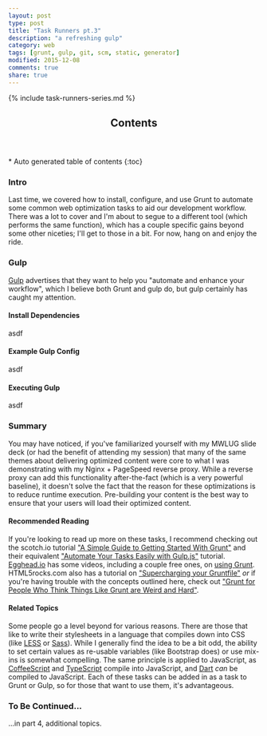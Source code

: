 ```yaml
---
layout: post
type: post
title: "Task Runners pt.3"
description: "a refreshing gulp"
category: web
tags: [grunt, gulp, git, scm, static, generator]
modified: 2015-12-08
comments: true
share: true
---
```


{% include task-runners-series.md %}

<!-- auto-magic TOC! -->
<section>
  <header data-toggle="tooltip" title="it's dangerous to go alone, take this">
    <h2>Contents</h2>
  </header>
<div id="drawer" markdown="1">
*  Auto generated table of contents
{:toc}
</div>
</section>

### Intro
Last time, we covered how to install, configure, and use Grunt to automate some common web optimization tasks to aid our development workflow. There was a lot to cover and I'm about to segue to a different tool (which performs the same function), which has a couple specific gains beyond some other niceties; I'll get to those in a bit. For now, hang on and enjoy the ride.

### Gulp
[Gulp](http://gulpjs.com/) advertises that they want to help you "automate and enhance your workflow", which I believe both Grunt and gulp do, but gulp certainly has caught my attention.

#### Install Dependencies
asdf

#### Example Gulp Config
asdf

#### Executing Gulp
asdf

### Summary
You may have noticed, if you've familiarized yourself with my MWLUG slide deck (or had the benefit of attending my session) that many of the same themes about delivering optimized content were core to what I was demonstrating with my Nginx + PageSpeed reverse proxy. While a reverse proxy can add this functionality after-the-fact (which is a very powerful baseline), it doesn't solve the fact that the reason for these optimizations is to reduce runtime execution. Pre-building your content is the best way to ensure that your users will load their optimized content.

#### Recommended Reading
If you're looking to read up more on these tasks, I recommend checking out the scotch.io tutorial ["A Simple Guide to Getting Started With Grunt"](https://scotch.io/tutorials/a-simple-guide-to-getting-started-with-grunt) and their equivalent ["Automate Your Tasks Easily with Gulp.js"](https://scotch.io/tutorials/automate-your-tasks-easily-with-gulp-js) tutorial. [Egghead.io](https://egghead.io/) has some videos, including a couple free ones, on [using Grunt](https://egghead.io/technologies/grunt). HTML5rocks.com also has a tutorial on ["Supercharging your Gruntfile"](http://www.html5rocks.com/en/tutorials/tooling/supercharging-your-gruntfile/) _or_ if you're having trouble with the concepts outlined here, check out ["Grunt for People Who Think Things Like Grunt are Weird and Hard"](https://24ways.org/2013/grunt-is-not-weird-and-hard/).

#### Related Topics
Some people go a level beyond for various reasons. There are those that like to write their stylesheets in a language that compiles down into CSS (like [LESS](http://lesscss.org/) or [Sass](http://sass-lang.com/)). While I generally find the idea to be a bit odd, the ability to set certain values as re-usable variables (like Bootstrap does) or use mix-ins is somewhat compelling. The same principle is applied to JavaScript, as [CoffeeScript](http://coffeescript.org/) and [TypeScript](http://www.typescriptlang.org/) compile into JavaScript, and [Dart](https://www.dartlang.org/) _can_ be compiled to JavaScript. Each of these tasks can be added in as a task to Grunt or Gulp, so for those that want to use them, it's advantageous.

### To Be Continued...
...in part 4, additional topics.